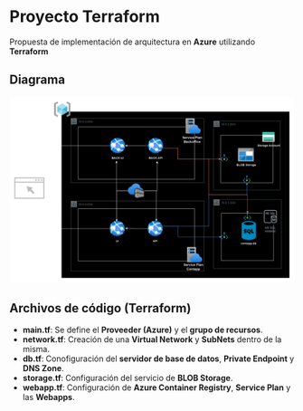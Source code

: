 # Proyecto Terraform

Propuesta de implementación de arquitectura en **Azure** utilizando **Terraform**

## Diagrama
![Diagrama de Arquitectura](Diagram.png)

## Archivos de código (Terraform)
- **main.tf**: Se define el **Proveeder (Azure)** y el **grupo de recursos**.
- **network.tf**: Creación de una **Virtual Network** y **SubNets** dentro de la misma.
- **db.tf**: Conofiguración del **servidor de base de datos**, **Private Endpoint** y **DNS Zone**.
- **storage.tf**: Configuración del servicio de **BLOB Storage**.
- **webapp.tf**: Configuración de **Azure Container Registry**, **Service Plan** y las **Webapps**.
